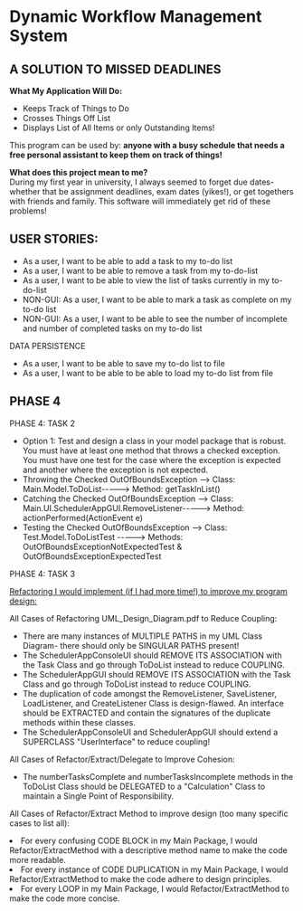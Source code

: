 <h1><strong>Dynamic Workflow Management System</strong></h1>

<h2>A SOLUTION TO MISSED DEADLINES</h2>

<strong>What My Application Will Do:</strong><br>
<ul>
<li> Keeps Track of Things to Do</li>
<li> Crosses Things Off List</li>
<li> Displays List of All Items or only Outstanding Items!</li>
</ul>

<p> This program can be used by: <strong>anyone with a busy schedule that needs a free personal assistant
to keep them on track of things!</strong></p>

<p> <strong>What does this project mean to me?</strong><br>
During my first year in university, I always seemed to forget due dates- whether that be 
 assignment deadlines, exam dates (yikes!), or get togethers with friends and family. This 
 software will immediately get rid of these problems!</p>

<h2>USER STORIES:</h2> 
<ul>
<li> As a user, I want to be able to add a task to my to-do list</li>
<li> As a user, I want to be able to remove a task from my to-do-list</li>
<li> As a user, I want to be able to view the list of tasks currently in my to-do-list</li>
<li> NON-GUI: As a user, I want to be able to mark a task as complete on my to-do list</li>
<li> NON-GUI: As a user, I want to be able to see the number of incomplete and number of completed tasks on my to-do list</li>
</ul>
DATA PERSISTENCE
<ul>
<li> As a user, I want to be able to save my to-do list to file</li>
<li> As a user, I want to be able to be able to load my to-do list from file </li>
</ul>
<h2>PHASE 4</h2> 
PHASE 4: TASK 2
<ul>
<li> Option 1: Test and design a class in your model package that is robust.  You must have at least one method that throws a checked exception.  You must have one test for the case where the exception is expected and another where the exception is not expected.</li>
<li> Throwing the Checked OutOfBoundsException -->  Class: Main.Model.ToDoList-----> Method: getTaskInList() </li> 
<li> Catching the Checked OutOfBoundsException -->  Class: Main.UI.SchedulerAppGUI.RemoveListener-----> Method: actionPerformed(ActionEvent e) </li>
<li> Testing the Checked OutOfBoundsException  -->  Class: Test.Model.ToDoListTest -----> Methods: OutOfBoundsExceptionNotExpectedTest & OutOfBoundsExceptionExpectedTest </li>
</ul>
PHASE 4: TASK 3
<p><u>Refactoring I would implement (if I had more time!) to improve my program design:</u></p>
<p>All Cases of Refactoring UML_Design_Diagram.pdf to Reduce Coupling:</p>
<ul>
<li>There are many instances of MULTIPLE PATHS in my UML Class Diagram- there should only be SINGULAR PATHS present!</li>
<li>The SchedulerAppConsoleUI should REMOVE ITS ASSOCIATION with the Task Class and go through ToDoList instead to reduce COUPLING.</li>
<li>The SchedulerAppGUI should REMOVE ITS ASSOCIATION with the Task Class and go through ToDoList instead to reduce COUPLING.</li>
<li>The duplication of code amongst the RemoveListener, SaveListener, LoadListener, and CreateListener Class is design-flawed. An interface should be EXTRACTED and contain the signatures of the duplicate methods within these classes.</li>
<li>The SchedulerAppConsoleUI and SchedulerAppGUI should extend a SUPERCLASS "UserInterface" to reduce coupling!</li>
</ul>
<p>All Cases of Refactor/Extract/Delegate to Improve Cohesion: </p>
<ul>
<li>The numberTasksComplete and numberTasksIncomplete methods in the ToDoList Class should be DELEGATED to a "Calculation" Class to maintain a Single Point of Responsibility.</li>
</ul>
<p>All Cases of Refactor/Extract Method to improve design (too many specific cases to list all): </p>
<li>For every confusing CODE BLOCK in my Main Package, I would Refactor/ExtractMethod with a descriptive method name to make the code more readable.</li>
<li>For every instance of CODE DUPLICATION in my Main Package, I would Refactor/ExtractMethod to make the code adhere to design principles.</li>
<li>For every LOOP in my Main Package, I would Refactor/ExtractMethod to make the code more concise.</li>
